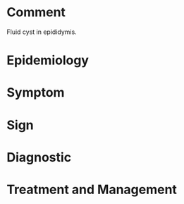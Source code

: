 # Comment

Fluid cyst in epididymis.

# Epidemiology

# Symptom

# Sign

# Diagnostic

# Treatment and Management
